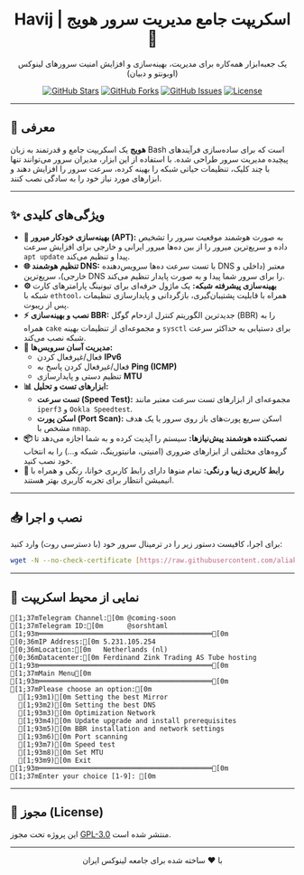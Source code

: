 <div align="center">

# Havij | اسکریپت جامع مدیریت سرور هویج 🥕

یک جعبه‌ابزار همه‌کاره برای مدیریت، بهینه‌سازی و افزایش امنیت سرورهای لینوکس (اوبونتو و دبیان)

[![GitHub Stars](https://img.shields.io/github/stars/aliakbar123as/Havij?style=for-the-badge&color=orange)](https://github.com/aliakbar123as/Havij/stargazers)
[![GitHub Forks](https://img.shields.io/github/forks/aliakbar123as/Havij?style=for-the-badge&color=blue)](https://github.com/aliakbar123as/Havij/network/members)
[![GitHub Issues](https://img.shields.io/github/issues/aliakbar123as/Havij?style=for-the-badge&color=red)](https://github.com/aliakbar123as/Havij/issues)
[![License](https://img.shields.io/badge/License-GPL--3.0-green?style=for-the-badge)](https://www.gnu.org/licenses/gpl-3.0.en.html)

</div>

---

## 📖 معرفی
**هویج** یک اسکریپت جامع و قدرتمند به زبان Bash است که برای ساده‌سازی فرآیندهای پیچیده مدیریت سرور طراحی شده. با استفاده از این ابزار، مدیران سرور می‌توانند تنها با چند کلیک، تنظیمات حیاتی شبکه را بهینه کرده، سرعت سرور را افزایش دهند و ابزارهای مورد نیاز خود را به سادگی نصب کنند.

---

## ✨ ویژگی‌های کلیدی

* **🚀 بهینه‌سازی خودکار میرور (APT):** به صورت هوشمند موقعیت سرور را تشخیص داده و سریع‌ترین میرور را از بین ده‌ها میرور ایرانی و خارجی برای افزایش سرعت `apt update` پیدا و تنظیم می‌کند.
* **🌐 تنظیم هوشمند DNS:** با تست سرعت ده‌ها سرویس‌دهنده DNS معتبر (داخلی و خارجی)، سریع‌ترین DNS را برای سرور شما پیدا و به صورت پایدار تنظیم می‌کند.
* **⚙️ بهینه‌سازی پیشرفته شبکه:** یک ماژول حرفه‌ای برای تیونینگ پارامترهای کارت شبکه با `ethtool`، همراه با قابلیت پشتیبان‌گیری، بازگردانی و پایدارسازی تنظیمات پس از ریبوت.
* **⚡️ نصب و بهینه‌سازی BBR:** جدیدترین الگوریتم کنترل ازدحام گوگل (BBR) را به همراه `cake` و مجموعه‌ای از تنظیمات بهینه `sysctl` برای دستیابی به حداکثر سرعت شبکه نصب می‌کند.
* **🔧 مدیریت آسان سرویس‌ها:**
    * فعال/غیرفعال کردن **IPv6**
    * فعال/غیرفعال کردن پاسخ به **Ping (ICMP)**
    * تنظیم دستی و پایدارسازی **MTU**
* **📊 ابزارهای تست و تحلیل:**
    * **تست سرعت (Speed Test):** مجموعه‌ای از ابزارهای تست سرعت معتبر مانند `iperf3` و `Ookla Speedtest`.
    * **اسکن پورت (Port Scan):** اسکن سریع پورت‌های باز روی سرور یا یک هدف مشخص با `nmap`.
* **📦 نصب‌کننده هوشمند پیش‌نیازها:** سیستم را آپدیت کرده و به شما اجازه می‌دهد تا گروه‌های مختلفی از ابزارهای ضروری (امنیتی، مانیتورینگ، شبکه و...) را به انتخاب خود نصب کنید.
* **🎨 رابط کاربری زیبا و رنگی:** تمام منوها دارای رابط کاربری خوانا، رنگی و همراه با انیمیشن انتظار برای تجربه کاربری بهتر هستند.

---

## 📥 نصب و اجرا

برای اجرا، کافیست دستور زیر را در ترمینال سرور خود (با دسترسی روت) وارد کنید:

```bash
wget -N --no-check-certificate [https://raw.githubusercontent.com/aliakbar123as/Havij/main/Havij.sh](https://raw.githubusercontent.com/aliakbar123as/Havij/main/Havij.sh) && bash Havij.sh
```

---

## 📸 نمایی از محیط اسکریپت

```ansi
[1;37mTelegram Channel:[0m @coming-soon
[1;37mTelegram ID:[0m      @sorshtaml
[1;93m═══════════════════════════════════════════[0m
[0;36mIP Address:[0m 5.231.105.254
[0;36mLocation:[0m   Netherlands (nl)
[0;36mDatacenter:[0m Ferdinand Zink Trading AS Tube hosting
[1;93m═══════════════════════════════════════════[0m
[1;37mMain Menu[0m
[1;93m═══════════════════════════════════════════[0m
[1;37mPlease choose an option:[0m
  [1;93m1)[0m Setting the best Mirror
  [1;93m2)[0m Setting the best DNS
  [1;93m3)[0m Optimization Network
  [1;93m4)[0m Update upgrade and install prerequisites
  [1;93m5)[0m BBR installation and network settings
  [1;93m6)[0m Port scanning
  [1;93m7)[0m Speed test
  [1;93m8)[0m Set MTU
  [1;93m9)[0m Exit
[1;93m═══════════════════════════════════════════[0m
[1;37mEnter your choice [1-9]: [0m
```

---

## 📜 مجوز (License)

این پروژه تحت مجوز [GPL-3.0](https://www.gnu.org/licenses/gpl-3.0.en.html) منتشر شده است.

---
<div align="center">
با ❤️ ساخته شده برای جامعه لینوکس ایران
</div>
